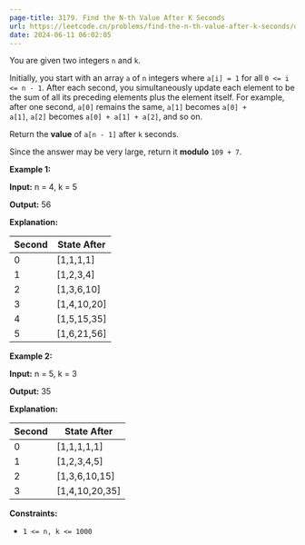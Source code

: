 ```yaml
---
page-title: 3179. Find the N-th Value After K Seconds
url: https://leetcode.cn/problems/find-the-n-th-value-after-k-seconds/description/
date: 2024-06-11 06:02:05
---
```

You are given two integers `n` and `k`.

Initially, you start with an array `a` of `n` integers where `a[i] = 1` for all `0 <= i <= n - 1`. After each second, you simultaneously update each element to be the sum of all its preceding elements plus the element itself. For example, after one second, `a[0]` remains the same, `a[1]` becomes `a[0] + a[1]`, `a[2]` becomes `a[0] + a[1] + a[2]`, and so on.

Return the **value** of `a[n - 1]` after `k` seconds.

Since the answer may be very large, return it **modulo** `109 + 7`.

**Example 1:**

**Input:** n = 4, k = 5

**Output:** 56

**Explanation:**

|Second|State After|
|---|---|
|0|[1,1,1,1]|
|1|[1,2,3,4]|
|2|[1,3,6,10]|
|3|[1,4,10,20]|
|4|[1,5,15,35]|
|5|[1,6,21,56]|

**Example 2:**

**Input:** n = 5, k = 3

**Output:** 35

**Explanation:**

|Second|State After|
|---|---|
|0|[1,1,1,1,1]|
|1|[1,2,3,4,5]|
|2|[1,3,6,10,15]|
|3|[1,4,10,20,35]|

**Constraints:**

- `1 <= n, k <= 1000`
